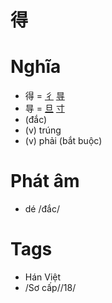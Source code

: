 # 得

# Nghĩa
* 得 = [彳](彳.md) [㝵](㝵.md)
* 㝵 = [旦](旦.md) [寸](寸.md)
* (đắc)
* (v) trúng
* (v) phải (bắt buộc)

# Phát âm
* dé /đắc/

# Tags
* Hán Việt
*  /Sơ cấp//18/

